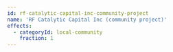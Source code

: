 ```yaml
---
id: rf-catalytic-capital-inc-community-project
name: 'RF Catalytic Capital Inc (community project)'
effects:
  - categoryId: local-community
    fraction: 1
---
```

